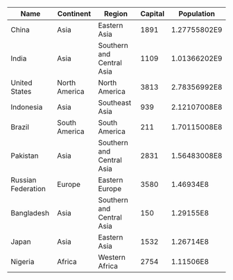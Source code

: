 | Name | Continent | Region | Capital | Population | 
| --- | --- | --- | --- | --- |
| China | Asia | Eastern Asia | 1891 | 1.27755802E9 |
| India | Asia | Southern and Central Asia | 1109 | 1.01366202E9 |
| United States | North America | North America | 3813 | 2.78356992E8 |
| Indonesia | Asia | Southeast Asia | 939 | 2.12107008E8 |
| Brazil | South America | South America | 211 | 1.70115008E8 |
| Pakistan | Asia | Southern and Central Asia | 2831 | 1.56483008E8 |
| Russian Federation | Europe | Eastern Europe | 3580 | 1.46934E8 |
| Bangladesh | Asia | Southern and Central Asia | 150 | 1.29155E8 |
| Japan | Asia | Eastern Asia | 1532 | 1.26714E8 |
| Nigeria | Africa | Western Africa | 2754 | 1.11506E8 |
